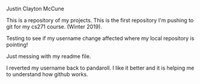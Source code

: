 Justin Clayton McCune

This is a repository of my projects. 
This is the first repository I'm pushing to git for my cs271 course. (Winter 2019). 


Testing to see if my username change affected where my local repository is pointing!

Just messing with my readme file. 


I reverted my username back to pandaroll. I like it better and it is helping me to understand how github works.

